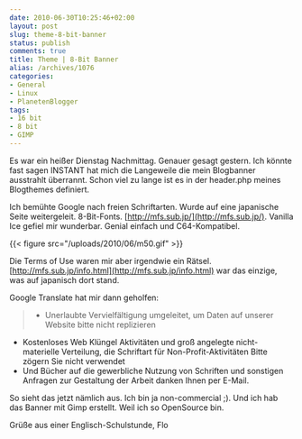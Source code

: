 ```yaml
---
date: 2010-06-30T10:25:46+02:00
layout: post
slug: theme-8-bit-banner
status: publish
comments: true
title: Theme | 8-Bit Banner
alias: /archives/1076
categories:
- General
- Linux
- PlanetenBlogger
tags:
- 16 bit
- 8 bit
- GIMP
---
```


Es war ein heißer Dienstag Nachmittag. Genauer gesagt gestern. Ich könnte fast sagen INSTANT hat mich die Langeweile die mein Blogbanner ausstrahlt überrannt. Schon viel zu lange ist es in der header.php meines Blogthemes definiert.

Ich bemühte Google nach freien Schriftarten. Wurde auf eine japanische Seite weitergeleit. 8-Bit-Fonts. [http://mfs.sub.jp/](http://mfs.sub.jp/). Vanilla Ice gefiel mir wunderbar. Genial einfach und C64-Kompatibel.

{{< figure src="/uploads/2010/06/m50.gif" >}}

Die Terms of Use waren mir aber irgendwie ein Rätsel. [http://mfs.sub.jp/info.html](http://mfs.sub.jp/info.html) war das einzige, was auf japanisch dort stand.

Google Translate hat mir dann geholfen:


> - Unerlaubte Vervielfältigung umgeleitet, um Daten auf unserer Website bitte nicht replizieren
- Kostenloses Web Klüngel Aktivitäten und groß angelegte nicht-materielle Verteilung, die Schriftart für Non-Profit-Aktivitäten Bitte zögern Sie nicht verwendet
- Und Bücher auf die gewerbliche Nutzung von Schriften und sonstigen Anfragen zur Gestaltung der Arbeit danken Ihnen per E-Mail.


So sieht das jetzt nämlich aus. Ich bin ja non-commercial ;). Und ich hab das Banner mit Gimp erstellt. Weil ich so OpenSource bin.

Grüße aus einer Englisch-Schulstunde,
Flo
